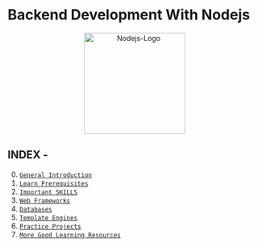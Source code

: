  # Backend Development With Nodejs
 
 <p align="center" >
   <img alt="Nodejs-Logo" height="200px"  src="https://cdn.jsdelivr.net/gh/devicons/devicon/icons/nodejs/nodejs-original-wordmark.svg" />
  </p>

## INDEX - 
0. [`General Introduction`](https://github.com/bhavesh-chaudhari/winter-of-contributing/tree/Backend_Development_With_NodeJs/Backend_Development_With_NodeJs/0-General-Introduction)
1. [`Learn Prerequisites`](https://github.com/bhavesh-chaudhari/winter-of-contributing/tree/Backend_Development_With_NodeJs/Backend_Development_With_NodeJs/1-Learn-Prerequisites)
2. [`Important SKILLS`](https://github.com/bhavesh-chaudhari/winter-of-contributing/tree/Backend_Development_With_NodeJs/Backend_Development_With_NodeJs/2-Important-SKILLS)
3. [`Web Frameworks`](https://github.com/bhavesh-chaudhari/winter-of-contributing/tree/Backend_Development_With_NodeJs/Backend_Development_With_NodeJs/3-Web-Frameworks)
4. [`Databases`](https://github.com/bhavesh-chaudhari/winter-of-contributing/tree/Backend_Development_With_NodeJs/Backend_Development_With_NodeJs/4-Databases)
5. [`Template Engines`](https://github.com/bhavesh-chaudhari/winter-of-contributing/tree/Backend_Development_With_NodeJs/Backend_Development_With_NodeJs/5-Template-Engines)
6. [`Practice Projects`](https://github.com/bhavesh-chaudhari/winter-of-contributing/tree/Backend_Development_With_NodeJs/Backend_Development_With_NodeJs/6-Practice-Projects)
7.  [`More Good Learning Resources`](https://github.com/bhavesh-chaudhari/winter-of-contributing/tree/Backend_Development_With_NodeJs/Backend_Development_With_NodeJs/More-Good-Learning-Resources)
